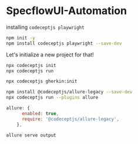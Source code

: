 # SpecflowUI-Automation

installing `codeceptjs playwright` 
```sh
npm init -y
npm install codeceptjs playwright --save-dev
```


Let's initialize a new project for that!

```sh
npx codeceptjs init
npx codeceptjs run
```


```sh
npx codeceptjs gherkin:init
```

```sh 
npm install @codeceptjs/allure-legacy --save-dev
npx codeceptjs run --plugins allure
```


```js
allure: {
      enabled: true,
      require: '@codeceptjs/allure-legacy',
    },

```
`allure serve output`